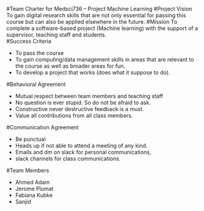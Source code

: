 #Team Charter for Medsci736 – Project Machine Learning
#Project Vision
To gain digital research skills that are not only essential for passing this course but can also be applied elsewhere in the future.
#Mission
To complete a software-based project (Machine learning) with the support of a supervisor, teaching staff and students.  
#Success Criteria
- To pass the course
- To gain computing/data management skills in areas that are relevant to the course as well as broader areas for fun.
- To develop a project that works (does what it suppose to do).

#Behavioral Agreement
- Mutual respect between team members and teaching staff
- No question is ever stupid. So do not be afraid to ask.
- Constructive never destructive feedback is a must.
- Value all contributions from all class members.

#Communication Agreement
- Be punctual
- Heads up if not able to attend a meeting of any kind.
- Emails and dm on slack for personal communications, 
- slack channels for class communications.


#Team Members
- Ahmed Adam 
- Jerome Plumat
- Fabiana Kubke
- Sanjid
